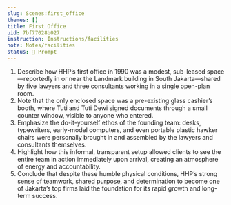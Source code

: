 ```yaml
---
slug: Scenes:first_office
themes: []
title: First Office
uid: 7bf77028b027
instruction: Instructions/facilities
note: Notes/facilities
status: 💬 Prompt
---
```

1. Describe how HHP’s first office in 1990 was a modest, sub-leased space—reportedly in or near the Landmark building in South Jakarta—shared by five lawyers and three consultants working in a single open-plan room.
2. Note that the only enclosed space was a pre-existing glass cashier’s booth, where Tuti and Tuti Dewi signed documents through a small counter window, visible to anyone who entered.
3. Emphasize the do-it-yourself ethos of the founding team: desks, typewriters, early-model computers, and even portable plastic hawker chairs were personally brought in and assembled by the lawyers and consultants themselves.
4. Highlight how this informal, transparent setup allowed clients to see the entire team in action immediately upon arrival, creating an atmosphere of energy and accountability.
5. Conclude that despite these humble physical conditions, HHP’s strong sense of teamwork, shared purpose, and determination to become one of Jakarta’s top firms laid the foundation for its rapid growth and long-term success.
